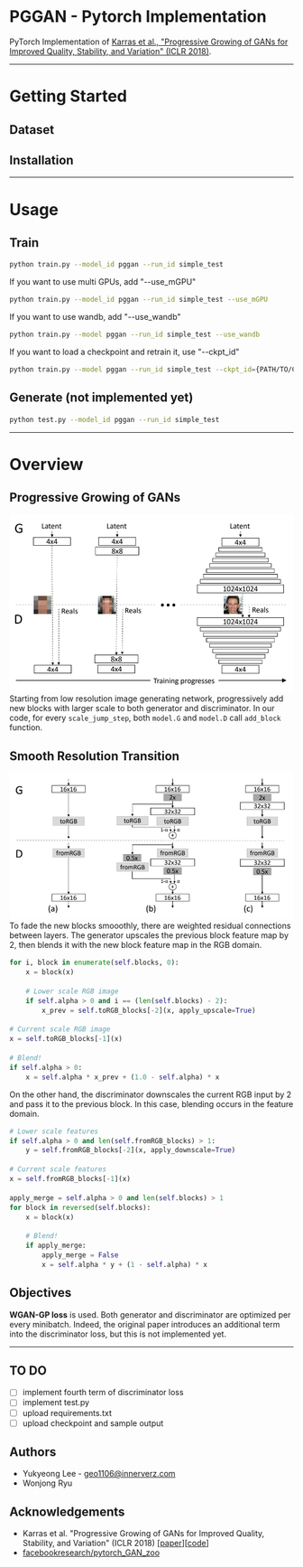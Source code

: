 # PGGAN - Pytorch Implementation
PyTorch Implementation of [Karras et al., "Progressive Growing of GANs for Improved Quality, Stability, and Variation" (ICLR 2018)](https://arxiv.org/abs/1710.10196).

-----
# Getting Started
## Dataset

## Installation

-----
# Usage
## Train

```bash
python train.py --model_id pggan --run_id simple_test
```
If you want to use multi GPUs, add "--use_mGPU"
```bash
python train.py --model_id pggan --run_id simple_test --use_mGPU
```

If you want to use wandb, add "--use_wandb"
```bash
python train.py --model pggan --run_id simple_test --use_wandb
```

If you want to load a checkpoint and retrain it, use "--ckpt_id"
```bash
python train.py --model pggan --run_id simple_test --ckpt_id={PATH/TO/CKPT} 
```
## Generate (not implemented yet)
```bash
python test.py --model_id pggan --run_id simple_test
```

-----
# Overview
## Progressive Growing of GANs
![model_architecture](./figures/model_architecture.png)
Starting from low resolution image generating network, progressively add new blocks with larger scale to both generator and discriminator. In our code, for every `scale_jump_step`, both `model.G` and `model.D` call `add_block` function. 

## Smooth Resolution Transition
![blending](./figures/blending.png)
To fade the new blocks smooothly, there are weighted residual connections between layers. The generator upscales the previous block feature map by 2, then blends it with the new block feature map in the RGB domain.
```python
for i, block in enumerate(self.blocks, 0):
    x = block(x)
  
    # Lower scale RGB image
    if self.alpha > 0 and i == (len(self.blocks) - 2):
        x_prev = self.toRGB_blocks[-2](x, apply_upscale=True)

# Current scale RGB image
x = self.toRGB_blocks[-1](x)

# Blend!
if self.alpha > 0:
    x = self.alpha * x_prev + (1.0 - self.alpha) * x
```
 
 On the other hand, the discriminator downscales the current RGB input by 2 and pass it to the previous block. In this case, blending occurs in the feature domain.  
```python
# Lower scale features
if self.alpha > 0 and len(self.fromRGB_blocks) > 1:
    y = self.fromRGB_blocks[-2](x, apply_downscale=True)

# Current scale features
x = self.fromRGB_blocks[-1](x)

apply_merge = self.alpha > 0 and len(self.blocks) > 1
for block in reversed(self.blocks):
    x = block(x)

    # Blend!
    if apply_merge:
        apply_merge = False
        x = self.alpha * y + (1 - self.alpha) * x
```

## Objectives
**WGAN-GP loss** is used. Both generator and discriminator are optimized per every minibatch. Indeed, the original paper introduces an additional term into the discriminator loss, but this is not implemented yet. 

-----
## TO DO
- [ ] implement fourth term of discriminator loss 
- [ ] implement test.py
- [ ] upload requirements.txt
- [ ] upload checkpoint and sample output

## Authors
* Yukyeong Lee - geo1106@innerverz.com
* Wonjong Ryu

## Acknowledgements
* Karras et al. "Progressive Growing of GANs for Improved Quality, Stability, and Variation" (ICLR 2018) [[paper](https://arxiv.org/abs/1710.10196)][[code](https://github.com/tkarras/progressive_growing_of_gans)]
* [facebookresearch/pytorch_GAN_zoo](https://github.com/facebookresearch/pytorch_GAN_zoo) 
